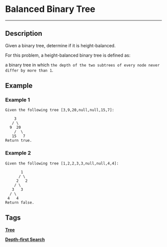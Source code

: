 # Balanced Binary Tree
-----
## Description
Given a binary tree, determine if it is height-balanced.

For this problem, a height-balanced binary tree is defined as:

a binary tree in which ```the depth of the two subtrees of every node never differ by more than 1```.

## Example
### Example 1
```
Given the following tree [3,9,20,null,null,15,7]:

    3
   / \
  9  20
    /  \
   15   7
Return true.
```
### Example 2
```
Given the following tree [1,2,2,3,3,null,null,4,4]:

       1
      / \
     2   2
    / \
   3   3
  / \
 4   4
Return false.
```

## Tags

**[Tree](https://leetcode.com/tag/tree)**

**[Depth-first Search](https://leetcode.com/tag/depth-first-search)**
